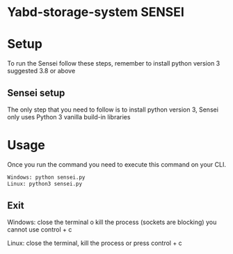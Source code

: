 # Yabd-storage-system SENSEI

# Setup

To run the Sensei follow these steps, remember to install python version 3 suggested 3.8 or above

## Sensei setup

The only step that you need to follow is to install python version 3, Sensei only uses Python 3 vanilla build-in libraries 

# Usage

Once you run the command you need to execute this command on your CLI.

```bash
Windows: python sensei.py
Linux: python3 sensei.py
```

## Exit

Windows: close the terminal o kill the process (sockets are blocking) you cannot use control + c

Linux: close the terminal, kill the process or press control + c
